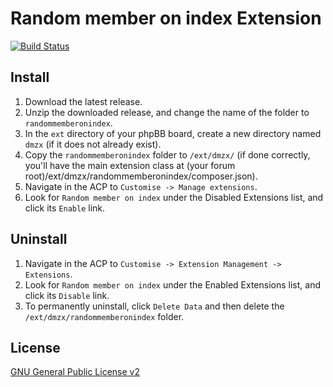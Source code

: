 # Random member on index Extension

[![Build Status](https://travis-ci.org/dmzx/Random-member-on-index.svg?branch=master)](https://travis-ci.org/dmzx/Random-member-on-index)

## Install
1. Download the latest release.
2. Unzip the downloaded release, and change the name of the folder to `randommemberonindex`.
3. In the `ext` directory of your phpBB board, create a new directory named `dmzx` (if it does not already exist).
4. Copy the `randommemberonindex` folder to `/ext/dmzx/` (if done correctly, you'll have the main extension class at (your forum root)/ext/dmzx/randommemberonindex/composer.json).
5. Navigate in the ACP to `Customise -> Manage extensions`.
6. Look for `Random member on index` under the Disabled Extensions list, and click its `Enable` link.

## Uninstall
1. Navigate in the ACP to `Customise -> Extension Management -> Extensions`.
2. Look for `Random member on index` under the Enabled Extensions list, and click its `Disable` link.
3. To permanently uninstall, click `Delete Data` and then delete the `/ext/dmzx/randommemberonindex` folder.

## License
[GNU General Public License v2](http://opensource.org/licenses/GPL-2.0)